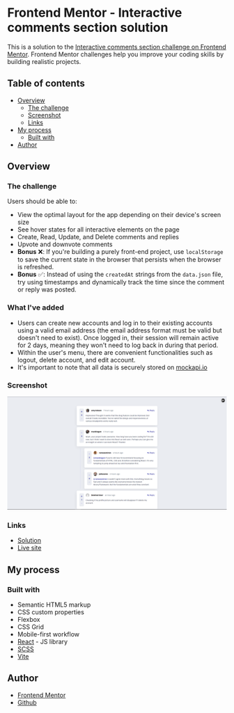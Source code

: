 # Frontend Mentor - Interactive comments section solution

This is a solution to the [Interactive comments section challenge on Frontend Mentor](https://www.frontendmentor.io/challenges/interactive-comments-section-iG1RugEG9). Frontend Mentor challenges help you improve your coding skills by building realistic projects.

## Table of contents

- [Overview](#overview)
  - [The challenge](#the-challenge)
  - [Screenshot](#screenshot)
  - [Links](#links)
- [My process](#my-process)
  - [Built with](#built-with)
- [Author](#author)

## Overview

### The challenge

Users should be able to:

- View the optimal layout for the app depending on their device's screen size
- See hover states for all interactive elements on the page
- Create, Read, Update, and Delete comments and replies
- Upvote and downvote comments
- **Bonus** ❌: If you're building a purely front-end project, use `localStorage` to save the current state in the browser that persists when the browser is refreshed.
- **Bonus** ✅: Instead of using the `createdAt` strings from the `data.json` file, try using timestamps and dynamically track the time since the comment or reply was posted.

### What I've added

- Users can create new accounts and log in to their existing accounts using a valid email address (the email address format must be valid but doesn't need to exist). Once logged in, their session will remain active for 2 days, meaning they won't need to log back in during that period.
- Within the user's menu, there are convenient functionalities such as logout, delete account, and edit account.
- It's important to note that all data is securely stored on [mockapi.io](https://mockapi.io)

### Screenshot

![](./preview.png)

### Links

- [Solution](https://www.frontendmentor.io/solutions/interactive-comments-section-react-scss-qEiMZGQJMB)
- [Live site](https://bt-comment-section.netlify.app/)

## My process

### Built with

- Semantic HTML5 markup
- CSS custom properties
- Flexbox
- CSS Grid
- Mobile-first workflow
- [React](https://reactjs.org/) - JS library
- [SCSS](https://sass-lang.com/)
- [Vite](https://vitejs.dev)

## Author

- [Frontend Mentor](https://www.frontendmentor.io/profile/boristenkes)
- [Github](https://www.github.com/boristenkes/)
